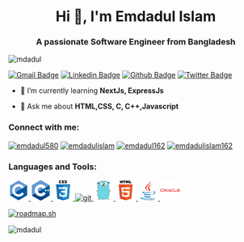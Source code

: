 <h1 align="center">Hi 👋, I'm Emdadul Islam</h1>
<h3 align="center">A passionate Software Engineer from Bangladesh</h3>

<p align="left"> <img src="https://komarev.com/ghpvc/?username=mdadul&label=Profile%20views&color=0e75b6&style=flat" alt="mdadul" /> </p>


[![Gmail Badge](https://img.shields.io/badge/-emdadulislam162@gmail.com-c14438?style=flat&logo=Gmail&logoColor=white&link=mailto:emdadulislam162@gmail.com)](mailto:emdadulislam162@gmail.com) 
[![Linkedin Badge](https://img.shields.io/badge/-emdadulislam-0072b1?style=flat&logo=Linkedin&logoColor=white&link=https://www.linkedin.com/in/emdadulislam/)](https://www.linkedin.com/in/emdadulislam/) [![Github Badge](https://img.shields.io/badge/-mdadul-grey?style=flat&logo=github&logoColor=white&link=https://github.com/mdadul/)](https://www.github.com/mdadul/) [![Twitter Badge](https://img.shields.io/badge/-emdadulislam580-00acee?style=flat&logo=twitter&logoColor=white&link=https://twitter.com/emdadulislam580/)](https://www.twitter.com/emdadulislam580/)

- 🌱 I’m currently learning **NextJs, ExpressJs**

- 💬 Ask me about **HTML,CSS, C, C++,Javascript**



<h3 align="left">Connect with me:</h3>
<p align="left">
<a href="https://twitter.com/emdadul580" target="blank"><img align="center" src="https://raw.githubusercontent.com/rahuldkjain/github-profile-readme-generator/master/src/images/icons/Social/twitter.svg" alt="emdadul580" height="30" width="40" /></a>
<a href="https://linkedin.com/in/emdadulislam" target="blank"><img align="center" src="https://raw.githubusercontent.com/rahuldkjain/github-profile-readme-generator/master/src/images/icons/Social/linked-in-alt.svg" alt="emdadulislam" height="30" width="40" /></a>
<a href="https://www.codechef.com/users/emdadul162" target="blank"><img align="center" src="https://cdn.jsdelivr.net/npm/simple-icons@3.1.0/icons/codechef.svg" alt="emdadul162" height="30" width="40" /></a>
<a href="https://codeforces.com/profile/emdadulislam162" target="blank"><img align="center" src="https://raw.githubusercontent.com/rahuldkjain/github-profile-readme-generator/master/src/images/icons/Social/codeforces.svg" alt="emdadulislam162" height="30" width="40" /></a>
</p>

<h3 align="left">Languages and Tools:</h3>
<p align="left"> <a href="https://www.cprogramming.com/" target="_blank" rel="noreferrer"> <img src="https://raw.githubusercontent.com/devicons/devicon/master/icons/c/c-original.svg" alt="c" width="40" height="40"/> </a> <a href="https://www.w3schools.com/cpp/" target="_blank" rel="noreferrer"> <img src="https://raw.githubusercontent.com/devicons/devicon/master/icons/cplusplus/cplusplus-original.svg" alt="cplusplus" width="40" height="40"/> </a> <a href="https://www.w3schools.com/css/" target="_blank" rel="noreferrer"> <img src="https://raw.githubusercontent.com/devicons/devicon/master/icons/css3/css3-original-wordmark.svg" alt="css3" width="40" height="40"/> </a> <a href="https://git-scm.com/" target="_blank" rel="noreferrer"> <img src="https://www.vectorlogo.zone/logos/git-scm/git-scm-icon.svg" alt="git" width="40" height="40"/> </a> <a href="https://golang.org" target="_blank" rel="noreferrer"> <img src="https://raw.githubusercontent.com/devicons/devicon/master/icons/go/go-original.svg" alt="go" width="40" height="40"/> </a> <a href="https://www.w3.org/html/" target="_blank" rel="noreferrer"> <img src="https://raw.githubusercontent.com/devicons/devicon/master/icons/html5/html5-original-wordmark.svg" alt="html5" width="40" height="40"/> </a> <a href="https://www.java.com" target="_blank" rel="noreferrer"> <img src="https://raw.githubusercontent.com/devicons/devicon/master/icons/java/java-original.svg" alt="java" width="40" height="40"/> </a>  <a href="https://www.oracle.com/" target="_blank" rel="noreferrer"> <img src="https://raw.githubusercontent.com/devicons/devicon/master/icons/oracle/oracle-original.svg" alt="oracle" width="40" height="40"/> </a> </p>


[![roadmap.sh](https://api.roadmap.sh/v1-badge/wide/64e6f2d9b128dce3cb6d5719?variant=light)](https://roadmap.sh)

<p><img align="center" src="https://github-readme-stats.vercel.app/api/top-langs?username=mdadul&show_icons=true&locale=en&layout=compact" alt="mdadul" /></p>

